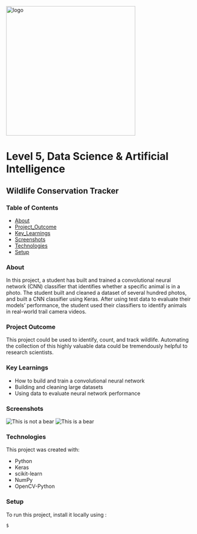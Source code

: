 <img src="https://upload.wikimedia.org/wikipedia/commons/8/8a/Helloworldstyle50.png" alt="logo" width="350"/>

# Level 5, Data Science & Artificial Intelligence 
## Wildlife Conservation Tracker
 
### Table of Contents
* [About](#about)
* [Project_Outcome](#project_outcome)
* [Key_Learnings](#key_learnings)
* [Screenshots](#screenshots)
* [Technologies](#technologies)
* [Setup](#setup)

### About
In this project, a student has built and trained a convolutional neural network (CNN) classifier that identifies whether a specific animal is in a photo. The student built and cleaned a dataset of several hundred photos, and built a CNN classifier using Keras. After using test data to evaluate their models’ performance, the student used their classifiers to identify animals in real-world trail camera videos.

### Project Outcome
This project could be used to identify, count, and track wildlife. Automating the collection of this highly valuable data could be tremendously helpful to research scientists. 

### Key Learnings
* How to build and train a convolutional neural network
* Building and cleaning large datasets 
* Using data to evaluate neural network performance 

### Screenshots
![This is not a bear](https://upload.wikimedia.org/wikipedia/commons/1/11/The_classifier_thinks_this_is_not_a_bear.png)
![This is a bear](https://upload.wikimedia.org/wikipedia/commons/e/e3/This_is_a_bear.png)
	
### Technologies
This project was created with:
* Python
* Keras
* scikit-learn
* NumPy
* OpenCV-Python
	
### Setup
To run this project, install it locally using :

```
$ 
```

